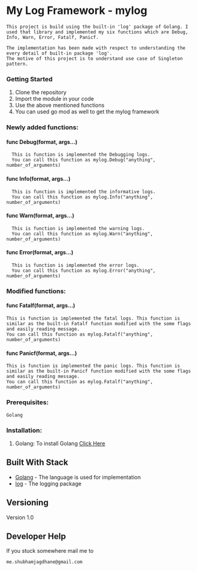 # My Log Framework - mylog
```
This project is build using the built-in 'log' package of Golang. I used that library and implemented my six functions which are Debug, Info, Warn, Error, Fatalf, Panicf.

The implementation has been made with respect to understanding the every detail of built-in package 'log'. 
The motive of this project is to understand use case of Singleton pattern.
```

### Getting Started
1. Clone the repository
2. Import the module in your code
3. Use the above mentioned functions
4. You can used go mod as well to get the mylog framework

### Newly added functions:

#### func Debug(format, args...)
```
  This is function is implemented the Debugging logs.
  You can call this function as mylog.Debug("anything", number_of_arguments)
``` 

#### func Info(format, args...)
```
  This is function is implemented the informative logs.
  You can call this function as mylog.Info("anything", number_of_arguments)
``` 

#### func Warn(format, args...)
```
  This is function is implemented the warning logs.
  You can call this function as mylog.Warn("anything", number_of_arguments)
```  

#### func Error(format, args...)
```
  This is function is implemented the error logs.
  You can call this function as mylog.Error("anything", number_of_arguments)
```

### Modified functions:

#### func Fatalf(format, args...)
```
This is function is implemented the fatal logs. This function is similar as the built-in Fatalf function modified with the some flags and easily reading message.
You can call this function as mylog.Fatalf("anything", number_of_arguments)
```
#### func Panicf(format, args...)
```
This is function is implemented the panic logs. This function is similar as the built-in Panicf function modified with the some flags and easily reading message.
You can call this function as mylog.Fatalf("anything", number_of_arguments)  
```

### Prerequisites:

```
Golang
```

### Installation:
1) Golang: To install Golang [Click Here](https://golang.org/dl/)

## Built With Stack

* [Golang](https://golang.org/) - The language is used for implementation
* [log](https://golang.org/pkg/log/) - The logging package

## Versioning
Version 1.0


## Developer Help
If you stuck somewhere mail me to

```
me.shubhamjagdhane@gmail.com
```
